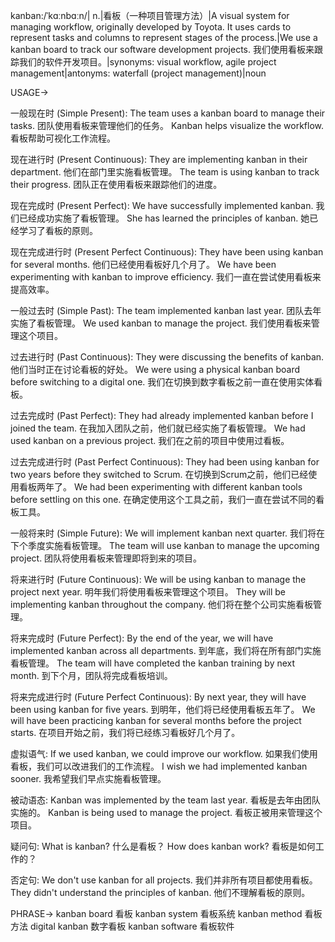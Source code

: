 kanban:/ˈkɑːnbɑːn/| n.|看板（一种项目管理方法）|A visual system for managing workflow, originally developed by Toyota.  It uses cards to represent tasks and columns to represent stages of the process.|We use a kanban board to track our software development projects. 我们使用看板来跟踪我们的软件开发项目。|synonyms: visual workflow, agile project management|antonyms: waterfall (project management)|noun

USAGE->

一般现在时 (Simple Present):
The team uses a kanban board to manage their tasks.  团队使用看板来管理他们的任务。
Kanban helps visualize the workflow. 看板帮助可视化工作流程。

现在进行时 (Present Continuous):
They are implementing kanban in their department. 他们在部门里实施看板管理。
The team is using kanban to track their progress. 团队正在使用看板来跟踪他们的进度。

现在完成时 (Present Perfect):
We have successfully implemented kanban. 我们已经成功实施了看板管理。
She has learned the principles of kanban. 她已经学习了看板的原则。

现在完成进行时 (Present Perfect Continuous):
They have been using kanban for several months. 他们已经使用看板好几个月了。
We have been experimenting with kanban to improve efficiency. 我们一直在尝试使用看板来提高效率。

一般过去时 (Simple Past):
The team implemented kanban last year. 团队去年实施了看板管理。
We used kanban to manage the project. 我们使用看板来管理这个项目。

过去进行时 (Past Continuous):
They were discussing the benefits of kanban. 他们当时正在讨论看板的好处。
We were using a physical kanban board before switching to a digital one. 我们在切换到数字看板之前一直在使用实体看板。


过去完成时 (Past Perfect):
They had already implemented kanban before I joined the team. 在我加入团队之前，他们就已经实施了看板管理。
We had used kanban on a previous project. 我们在之前的项目中使用过看板。

过去完成进行时 (Past Perfect Continuous):
They had been using kanban for two years before they switched to Scrum. 在切换到Scrum之前，他们已经使用看板两年了。
We had been experimenting with different kanban tools before settling on this one. 在确定使用这个工具之前，我们一直在尝试不同的看板工具。

一般将来时 (Simple Future):
We will implement kanban next quarter. 我们将在下个季度实施看板管理。
The team will use kanban to manage the upcoming project. 团队将使用看板来管理即将到来的项目。


将来进行时 (Future Continuous):
We will be using kanban to manage the project next year. 明年我们将使用看板来管理这个项目。
They will be implementing kanban throughout the company. 他们将在整个公司实施看板管理。

将来完成时 (Future Perfect):
By the end of the year, we will have implemented kanban across all departments. 到年底，我们将在所有部门实施看板管理。
The team will have completed the kanban training by next month. 到下个月，团队将完成看板培训。


将来完成进行时 (Future Perfect Continuous):
By next year, they will have been using kanban for five years. 到明年，他们将已经使用看板五年了。
We will have been practicing kanban for several months before the project starts. 在项目开始之前，我们将已经练习看板好几个月了。


虚拟语气:
If we used kanban, we could improve our workflow. 如果我们使用看板，我们可以改进我们的工作流程。
I wish we had implemented kanban sooner. 我希望我们早点实施看板管理。

被动语态:
Kanban was implemented by the team last year. 看板是去年由团队实施的。
Kanban is being used to manage the project. 看板正被用来管理这个项目。

疑问句:
What is kanban? 什么是看板？
How does kanban work? 看板是如何工作的？

否定句:
We don't use kanban for all projects. 我们并非所有项目都使用看板。
They didn't understand the principles of kanban. 他们不理解看板的原则。



PHRASE->
kanban board 看板
kanban system 看板系统
kanban method 看板方法
digital kanban 数字看板
kanban software 看板软件
